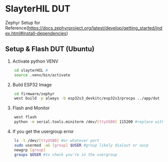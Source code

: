 # SlayterHIL DUT 

Zephyr Setup for Reference(https://docs.zephyrproject.org/latest/develop/getting_started/index.html#install-dependencies)

## Setup & Flash DUT (Ubuntu)

1. Activate python VENV
```bash
    cd slayterHIL #
    source .venv/bin/activate
```

2. Build ESP32 Image
```bash
    cd firmware/zephyr
    west build -p always -b esp32s3_devkitc/esp32s3/procpu ../app/dut 
```

3. Flash and Monitor
```bash 
    west flash
    python -m serial.tools.miniterm /dev/[ttyUSB0] 115200 #replace with your USB port
```
4. If you get the usergroup error
```bash
    ls -l /dev/[ttyUSB0] #or whatever port
    sudo usermod -aG [group] $USER #group likely dialout or uucp
    newgrp [group]
    groups $USER #to check you're in the usergroup
```

